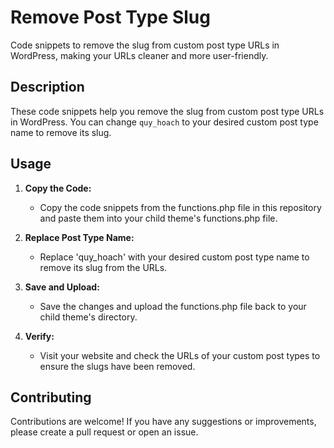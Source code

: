 # Remove Post Type Slug

Code snippets to remove the slug from custom post type URLs in WordPress, making your URLs cleaner and more user-friendly.

## Description

These code snippets help you remove the slug from custom post type URLs in WordPress. You can change `quy_hoach` to your desired custom post type name to remove its slug.

## Usage

1. **Copy the Code:**
   - Copy the code snippets from the functions.php file in this repository and paste them into your child theme's functions.php file.
   
2. **Replace Post Type Name:**
   - Replace 'quy\_hoach' with your desired custom post type name to remove its slug from the URLs.
   
3. **Save and Upload:**
   - Save the changes and upload the functions.php file back to your child theme's directory.
  
4. **Verify:**
   - Visit your website and check the URLs of your custom post types to ensure the slugs have been removed.
  
## Contributing
Contributions are welcome! If you have any suggestions or improvements, please create a pull request or open an issue. 
